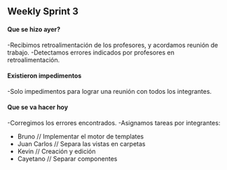 <h2>Weekly Sprint 3</h2>

<h4>Que se hizo ayer?</h4>
-Recibimos retroalimentación de los profesores, y acordamos reunión de trabajo.
-Detectamos errores indicados por profesores en retroalimentación.

<h4>Existieron impedimentos</h4>
-Solo impedimentos para lograr una reunión con todos los integrantes.


<h4>Que se va hacer hoy</h4>
-Corregimos los errores encontrados.
-Asignamos tareas por integrantes:
<ul>
<li>Bruno  // Implementar el motor de templates</li>
<li>Juan Carlos // Separa las vistas en carpetas</li>
<li>Kevin // Creación y edición</li>
<li>Cayetano // Separar componentes</li>
</ul>